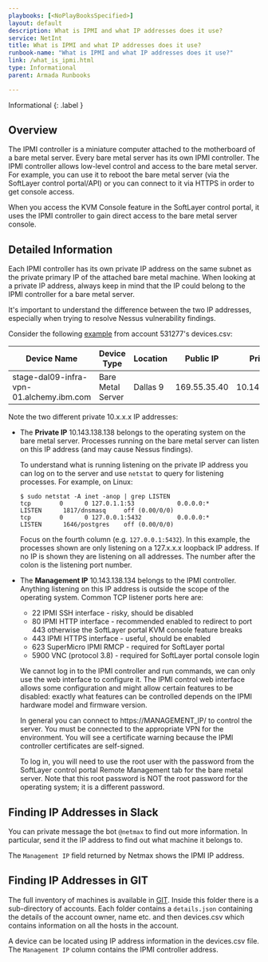 ```yaml
---
playbooks: [<NoPlayBooksSpecified>]
layout: default
description: What is IPMI and what IP addresses does it use?
service: NetInt
title: What is IPMI and what IP addresses does it use?
runbook-name: "What is IPMI and what IP addresses does it use?"
link: /what_is_ipmi.html
type: Informational
parent: Armada Runbooks

---
```


Informational
{: .label }

## Overview

The IPMI controller is a miniature computer attached to the motherboard of a bare metal server. Every bare metal server has its own IPMI controller. The IPMI controller allows low-level control and access to the bare metal server. For example, you can use it to reboot the bare metal server (via the SoftLayer control portal/API) or you can connect to it via HTTPS in order to get console access.

When you access the KVM Console feature in the SoftLayer control portal, it uses the IPMI controller to gain direct access to the bare metal server console.

## Detailed Information

Each IPMI controller has its own private IP address on the same subnet as the private primary IP of the attached bare metal machine. When looking at a private IP address, always keep in mind that the IP could belong to the IPMI controller for a bare metal server.

It's important to understand the difference between the two IP addresses, especially when trying to resolve Nessus vulnerability findings.

Consider the following [example](https://github.ibm.com/alchemy-netint/network-source/blob/02bcd46db7bb0d010ff26cbefed60208ad6874db/softlayer-data/Acct531277/devices.csv#L2260) from account 531277's devices.csv:

Device Name|Device Type|Location|Public IP|Private IP|Management IP
 --------- | --------- | ------ | ------- | -------- | ----------- 
stage-dal09-infra-vpn-01.alchemy.ibm.com|Bare Metal Server|Dallas 9|169.55.35.40|10.143.138.138|10.143.138.134

Note the two different private 10.x.x.x IP addresses:

- The **Private IP** 10.143.138.138 belongs to the operating system on the bare metal server. Processes running on the bare metal server can listen on this IP address (and may cause Nessus findings).

    To understand what is running listening on the private IP address you can log on to the server and use `netstat` to query for listening processes. For example, on Linux:
    ```
    $ sudo netstat -A inet -anop | grep LISTEN
    tcp        0      0 127.0.1.1:53            0.0.0.0:*               LISTEN      1817/dnsmasq     off (0.00/0/0)
    tcp        0      0 127.0.0.1:5432          0.0.0.0:*               LISTEN      1646/postgres    off (0.00/0/0)
    ```

    Focus on the fourth column (e.g. `127.0.0.1:5432`). In this example, the processes shown are only listening on a 127.x.x.x loopback IP address. If no IP is shown they are listening on all addresses. The number after the colon is the listening port number.

- The **Management IP** 10.143.138.134 belongs to the IPMI controller. Anything listening on this IP address is outside the scope of the operating system. Common TCP listener ports here are:
    - 22 IPMI SSH interface - risky, should be disabled
    - 80 IPMI HTTP interface - recommended enabled to redirect to port 443 otherwise the SoftLayer portal KVM console feature breaks
    - 443 IPMI HTTPS interface - useful, should be enabled
    - 623 SuperMicro IPMI RMCP - required for SoftLayer portal
    - 5900 VNC (protocol 3.8) - required for SoftLayer portal console login

    We cannot log in to the IPMI controller and run commands, we can only use the web interface to configure it. The IPMI control web interface allows some configuration and might allow certain features to be disabled: exactly what features can be controlled depends on the IPMI hardware model and firmware version.

    In general you can connect to https://MANAGEMENT_IP/ to control the server. You must be connected to the appropriate VPN for the environment. You will see a certificate warning because the IPMI controller certificates are self-signed.
    
    To log in, you will need to use the root user with the password from the SoftLayer control portal Remote Management tab for the bare metal server. Note that this root password is NOT the root password for the operating system; it is a different password.

## Finding IP Addresses in Slack

You can private message the bot `@netmax` to find out more information. In particular, send it the IP address to find out what machine it belongs to.

The `Management IP` field returned by Netmax shows the IPMI IP address.

## Finding IP Addresses in GIT

The full inventory of machines is available in [GIT](https://github.ibm.com/alchemy-netint/network-source/tree/master/softlayer-data). Inside this folder there is a sub-directory of accounts. Each folder contains a `details.json` containing the details of the account owner, name etc. and then devices.csv which contains information on all the hosts in the account.

A device can be located using IP address information in the devices.csv file. The `Management IP` column contains the IPMI controller address.
